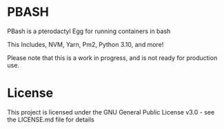 # PBASH

PBash is a pterodactyl Egg for running containers in bash

This Includes, NVM, Yarn, Pm2, Python 3.10, and more!

Please note that this is a work in progress, and is not ready for production use.

# License

This project is licensed under the GNU General Public License v3.0 - see the LICENSE.md file for details